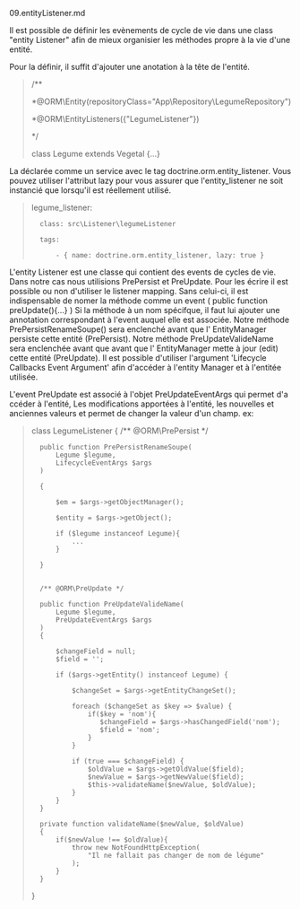 09.entityListener.md

Il est possible de définir les evènements de cycle de vie dans une class "entity Listener" afin de mieux organisier les méthodes propre à la vie d'une entité.

Pour la définir, il suffit d'ajouter une anotation à la tête de l'entité. 

>   /**
>   
>    *@ORM\Entity(repositoryClass="App\Repository\LegumeRepository")
>
>    *@ORM\EntityListeners({"LegumeListener"})
> 
>    */
>    
>   class Legume extends Vegetal
>   {...}


La déclarée comme un service avec le tag doctrine.orm.entity_listener. Vous pouvez utiliser l'attribut lazy pour vous assurer que l'entity_listener ne soit instancié que lorsqu'il est réellement utilisé. 

>   legume_listener:
>   
>       class: src\Listener\legumeListener
>       
>       tags:
>       
>           - { name: doctrine.orm.entity_listener, lazy: true }


L'entity Listener est une classe qui contient des events de cycles de vie.
Dans notre cas nous utilisions PrePersist et PreUpdate.
Pour les écrire il est possible ou non d'utiliser le listener mapping. Sans celui-ci, il est indispensable de nomer la méthode comme un event ( public function preUpdate(){...} )
Si la méthode à un nom spécifque, il faut lui ajouter une annotation correspondant à l'event auquel elle est associée.
Notre méthode PrePersistRenameSoupe() sera enclenché avant que l' EntityManager persiste cette entité (PrePersist).
Notre méthode PreUpdateValideName sera enclenchée avant que avant que l' EntityManager mette à jour (edit) cette entité (PreUpdate).
Il est possible d'utiliser l'argument 'Lifecycle Callbacks Event Argument' afin d'accéder à l'entity Manager et à l'entitée utilisée.

L'event PreUpdate est associé à l'objet PreUpdateEventArgs qui permet d'a ccéder à l'entité, Les modifications apportées à l'entité, les nouvelles et anciennes valeurs et permet de changer la valeur d'un champ.
ex:

>   class LegumeListener
>   {
>       /** @ORM\PrePersist */
>   
>       public function PrePersistRenameSoupe(
>           Legume $legume, 
>           LifecycleEventArgs $args
>       ) 
>   
>       { 
>   
>           $em = $args->getObjectManager();
>   
>           $entity = $args->getObject();
>           
>           if ($legume instanceof Legume){
>               ...
>           }
>   
>       }
>   
>   
>       /** @ORM\PreUpdate */
>   
>       public function PreUpdateValideName(
>           Legume $legume, 
>           PreUpdateEventArgs $args
>       ) 
>       {
>   
>           $changeField = null;
>           $field = '';
>   
>           if ($args->getEntity() instanceof Legume) {
>   
>               $changeSet = $args->getEntityChangeSet();
>   
>               foreach ($changeSet as $key => $value) {
>                   if($key = 'nom'){
>                      $changeField = $args->hasChangedField('nom');
>                      $field = 'nom';
>                   }
>               }
>   
>               if (true === $changeField) {
>                   $oldValue = $args->getOldValue($field);
>                   $newValue = $args->getNewValue($field);
>                   $this->validateName($newValue, $oldValue);
>               }
>           }
>       }
>   
>       private function validateName($newValue, $oldValue)
>       {
>           if($newValue !== $oldValue){
>               throw new NotFoundHttpException(
>                   "Il ne fallait pas changer de nom de légume"
>               );
>           }
>       }
>   
>   }